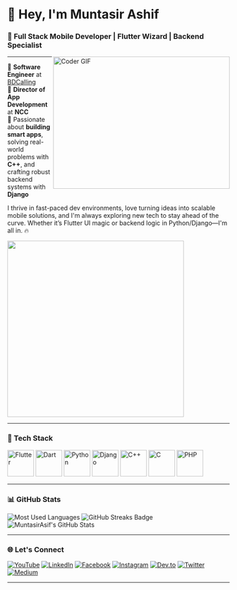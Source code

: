 # 👋 Hey, I'm Muntasir Ashif

### 🚀 Full Stack Mobile Developer | Flutter Wizard | Backend Specialist

<img align="right" src="https://cdn.dribbble.com/users/1025838/screenshots/6220885/devguy3.gif" height="300" width="400" alt="Coder GIF">

---

🏢 **Software Engineer** at [BDCalling](https://bdcalling.com)  
🎯 **Director of App Development** at **NCC**  
🧠 Passionate about **building smart apps**, solving real-world problems with **C++**, and crafting robust backend systems with **Django**  

I thrive in fast-paced dev environments, love turning ideas into scalable mobile solutions, and I'm always exploring new tech to stay ahead of the curve. Whether it’s Flutter UI magic or backend logic in Python/Django—I'm all in. 🔥

<img src = "https://github-readme-streak-stats.herokuapp.com?user=MuntasirAsif&theme=dark&hide_border=true" width = 400>

---

### 🚀 Tech Stack

<p align="left">
  <img src="https://img.icons8.com/color/48/000000/flutter.png" alt="Flutter" width="60" height="60"/>
  <img src="https://img.icons8.com/color/48/000000/dart.png" alt="Dart" width="60" height="60"/>
  <img src="https://img.icons8.com/color/48/000000/python.png" alt="Python" width="60" height="60"/>
  <img src="https://cdn.jsdelivr.net/gh/devicons/devicon@latest/icons/django/django-plain-wordmark.svg" alt="Django" width="60" height="60"/>          
  <img src="https://img.icons8.com/color/48/000000/c-plus-plus-logo.png" alt="C++" width="60" height="60"/>
  <img src="https://img.icons8.com/color/48/000000/c-programming.png" alt="C" width="60" height="60"/>
  <img src="https://img.icons8.com/officel/48/000000/php-logo.png" alt="PHP" width="60" height="60"/>
</p>

---

### 📊 GitHub Stats

<img src="https://github-readme-stats.vercel.app/api/top-langs/?username=MuntasirAsif&layout=compact&theme=dark" alt="Most Used Languages" />

<img src="https://img.shields.io/badge/GitHub-Streaks-orange?style=for-the-badge&logo=github" alt="GitHub Streaks Badge">
<img src="https://github-readme-stats.vercel.app/api?username=MuntasirAsif&show_icons=true&theme=dark" alt="MuntasirAsif's GitHub Stats" />

---

### 🌐 Let's Connect

[![YouTube](https://img.shields.io/badge/YouTube-E60023?style=flat-square&logo=youtube&logoColor=white)](https://www.youtube.com/@errorcode99official)
[![LinkedIn](https://img.shields.io/badge/LinkedIn-0077B5?style=flat-square&logo=linkedin&logoColor=white)](https://www.linkedin.com/in/muhammad-muntasir-mahamud-ashif-2a6749200/)
[![Facebook](https://img.shields.io/badge/Facebook-1877F2?style=flat-square&logo=facebook&logoColor=white)](https://www.facebook.com/muntasir.sky.llc)
[![Instagram](https://img.shields.io/badge/Instagram-E4405F?style=flat-square&logo=instagram&logoColor=white)](https://www.instagram.com/muntasirashif)
[![Dev.to](https://img.shields.io/badge/Dev.to-0A0A0A?style=flat-square&logo=devdotto)](https://dev.to/muntasir_ashif_2f8e686325)
[![Twitter](https://img.shields.io/badge/Twitter-1DA1F2?style=flat-square&logo=twitter&logoColor=white)](https://twitter.com/ashif_muntasir)
[![Medium](https://img.shields.io/badge/-Medium-00AB6C?style=flat-square&logo=medium)](https://medium.com/@muntasirashifee)

---
